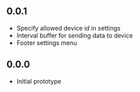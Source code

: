 
## 0.0.1
 - Specify allowed device id in settings
 - Interval buffer for sending data to device
 - Footer settings menu

## 0.0.0
 - Initial prototype
